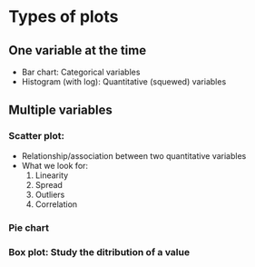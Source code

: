 # Types of plots

## One variable at the time
- Bar chart: Categorical variables
- Histogram (with log): Quantitative (squewed) variables

## Multiple variables


### Scatter plot: 

- Relationship/association between two quantitative variables
- What we look for:
  1. Linearity
  2. Spread
  3. Outliers
  4. Correlation

### Pie chart

### Box plot: Study the ditribution of a value